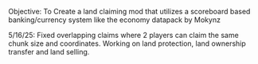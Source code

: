 Objective: To Create a land claiming mod that utilizes a scoreboard based banking/currency system like the economy datapack by Mokynz

5/16/25: Fixed overlapping claims where 2 players can claim the same chunk size and coordinates. 
Working on land protection, land ownership transfer and land selling. 
